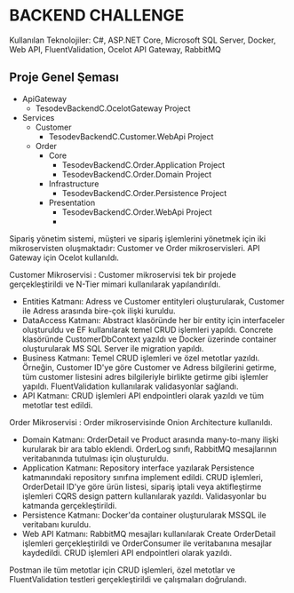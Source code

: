 #  BACKEND CHALLENGE
Kullanılan Teknolojiler: C#, ASP.NET Core, Microsoft SQL Server, Docker, Web API, FluentValidation, Ocelot API Gateway, RabbitMQ

##  Proje Genel Şeması

- ApiGateway
  * TesodevBackendC.OcelotGateway Project
- Services
  * Customer
    - TesodevBackendC.Customer.WebApi Project
  * Order
    - Core
       - TesodevBackendC.Order.Application Project
       - TesodevBackendC.Order.Domain Project
    - Infrastructure
       - TesodevBackendC.Order.Persistence Project
    - Presentation
       - TesodevBackendC.Order.WebApi Project
       - 
Sipariş yönetim sistemi, müşteri ve sipariş işlemlerini yönetmek için iki mikroservisten oluşmaktadır: Customer ve Order mikroservisleri. API Gateway için Ocelot kullanıldı.

Customer Mikroservisi : Customer mikroservisi tek bir projede gerçekleştirildi ve N-Tier mimari kullanılarak yapılandırıldı.
- Entities Katmanı: Adress ve Customer entityleri oluşturularak, Customer ile Adress arasında bire-çok ilişki kuruldu.
- DataAccess Katmanı: Abstract klasöründe her bir entity için interfaceler oluşturuldu ve EF kullanılarak temel CRUD işlemleri yapıldı. Concrete klasöründe CustomerDbContext yazıldı ve Docker üzerinde container oluşturularak MS SQL Server ile migration yapıldı.
- Business Katmanı: Temel CRUD işlemleri ve özel metotlar yazıldı. Örneğin, Customer ID'ye göre Customer ve Adress bilgilerini getirme, tüm customer listesini adres bilgileriyle birlikte getirme gibi işlemler yapıldı. FluentValidation kullanılarak validasyonlar sağlandı.
- API Katmanı: CRUD işlemleri API endpointleri olarak yazıldı ve tüm metotlar test edildi.

Order Mikroservisi : Order mikroservisinde Onion Architecture kullanıldı.
- Domain Katmanı: OrderDetail ve Product arasında many-to-many ilişki kurularak bir ara tablo eklendi. OrderLog sınıfı, RabbitMQ mesajlarının veritabanında tutulması için oluşturuldu.
- Application Katmanı: Repository interface yazılarak Persistence katmanındaki repository sınıfına implement edildi. CRUD işlemleri, OrderDetail ID'ye göre ürün listesi, sipariş iptali veya aktifleştirme işlemleri CQRS design pattern kullanılarak yazıldı. Validasyonlar bu katmanda gerçekleştirildi.
- Persistence Katmanı: Docker'da container oluşturularak MSSQL ile veritabanı kuruldu.
- Web API Katmanı: RabbitMQ mesajları kullanılarak Create OrderDetail işlemleri gerçekleştirildi ve OrderConsumer ile veritabanına mesajlar kaydedildi. CRUD işlemleri API endpointleri olarak yazıldı.

Postman ile tüm metotlar için CRUD işlemleri, özel metotlar ve FluentValidation testleri gerçekleştirildi ve çalışmaları doğrulandı.
